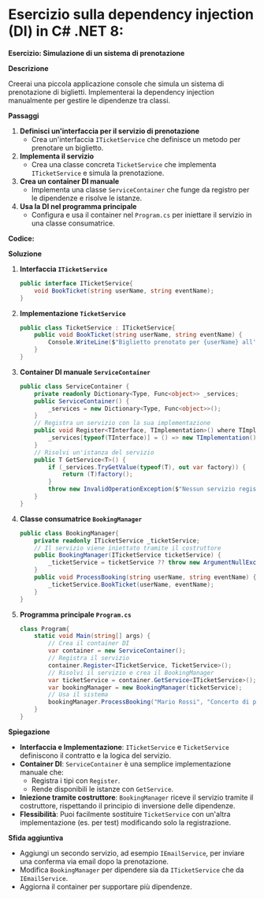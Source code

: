 # Esercizio sulla dependency injection (DI) in C# .NET 8:

**Esercizio: Simulazione di un sistema di prenotazione**

**Descrizione**

Creerai una piccola applicazione console che simula un sistema di prenotazione di biglietti. Implementerai la dependency injection manualmente per gestire le dipendenze tra classi.

**Passaggi**

1.  **Definisci un'interfaccia per il servizio di prenotazione**
    * Crea un'interfaccia `ITicketService` che definisce un metodo per prenotare un biglietto.
2.  **Implementa il servizio**
    * Crea una classe concreta `TicketService` che implementa `ITicketService` e simula la prenotazione.
3.  **Crea un container DI manuale**
    * Implementa una classe `ServiceContainer` che funge da registro per le dipendenze e risolve le istanze.
4.  **Usa la DI nel programma principale**
    * Configura e usa il container nel `Program.cs` per iniettare il servizio in una classe consumatrice.

**Codice:**

**Soluzione**

1.  **Interfaccia `ITicketService`**

    ```csharp
    public interface ITicketService{
        void BookTicket(string userName, string eventName);
    }
    ```

2.  **Implementazione `TicketService`**

    ```csharp
    public class TicketService : ITicketService{
        public void BookTicket(string userName, string eventName) {
            Console.WriteLine($"Biglietto prenotato per {userName} all'evento '{eventName}'");
        }
    }
    ```

3.  **Container DI manuale `ServiceContainer`**

    ```csharp
    public class ServiceContainer {
        private readonly Dictionary<Type, Func<object>> _services;
        public ServiceContainer() {
            _services = new Dictionary<Type, Func<object>>();
        }
        // Registra un servizio con la sua implementazione
        public void Register<TInterface, TImplementation>() where TImplementation : TInterface, new() {
            _services[typeof(TInterface)] = () => new TImplementation();
        }
        // Risolvi un'istanza del servizio
        public T GetService<T>() {
            if (_services.TryGetValue(typeof(T), out var factory)) {
                return (T)factory();
            }
            throw new InvalidOperationException($"Nessun servizio registrato per il tipo {typeof(T).Name}");
        }
    }
    ```

4.  **Classe consumatrice `BookingManager`**

    ```csharp
    public class BookingManager{
        private readonly ITicketService _ticketService;
        // Il servizio viene iniettato tramite il costruttore
        public BookingManager(ITicketService ticketService) {
            _ticketService = ticketService ?? throw new ArgumentNullException(nameof(ticketService));
        }
        public void ProcessBooking(string userName, string eventName) {
            _ticketService.BookTicket(userName, eventName);
        }
    }
    ```

5.  **Programma principale `Program.cs`**

    ```csharp
    class Program{
        static void Main(string[] args) {
            // Crea il container DI
            var container = new ServiceContainer();
            // Registra il servizio
            container.Register<ITicketService, TicketService>();
            // Risolvi il servizio e crea il BookingManager
            var ticketService = container.GetService<ITicketService>();
            var bookingManager = new BookingManager(ticketService);
            // Usa il sistema
            bookingManager.ProcessBooking("Mario Rossi", "Concerto di primavera");
        }
    }
    ```

**Spiegazione**

* **Interfaccia e Implementazione**: `ITicketService` e `TicketService` definiscono il contratto e la logica del servizio.
* **Container DI**: `ServiceContainer` è una semplice implementazione manuale che:
    * Registra i tipi con `Register`.
    * Rende disponibili le istanze con `GetService`.
* **Iniezione tramite costruttore**: `BookingManager` riceve il servizio tramite il costruttore, rispettando il principio di inversione delle dipendenze.
* **Flessibilità**: Puoi facilmente sostituire `TicketService` con un'altra implementazione (es. per test) modificando solo la registrazione.

**Sfida aggiuntiva**

* Aggiungi un secondo servizio, ad esempio `IEmailService`, per inviare una conferma via email dopo la prenotazione.
* Modifica `BookingManager` per dipendere sia da `ITicketService` che da `IEmailService`.
* Aggiorna il container per supportare più dipendenze.

